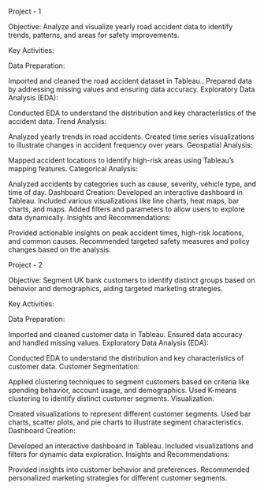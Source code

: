 Project - 1

Objective:
Analyze and visualize yearly road accident data to identify trends, patterns, and areas for safety improvements.

Key Activities: 

Data Preparation:

Imported and cleaned the road accident dataset in Tableau..
Prepared data by addressing missing values and ensuring data accuracy.
Exploratory Data Analysis (EDA):

Conducted EDA to understand the distribution and key characteristics of the accident data.
Trend Analysis:

Analyzed yearly trends in road accidents.
Created time series visualizations to illustrate changes in accident frequency over years.
Geospatial Analysis:

Mapped accident locations to identify high-risk areas using Tableau’s mapping features.
Categorical Analysis:

Analyzed accidents by categories such as cause, severity, vehicle type, and time of day.
Dashboard Creation:
Developed an interactive dashboard in Tableau.
Included various visualizations like line charts, heat maps, bar charts, and maps.
Added filters and parameters to allow users to explore data dynamically.
Insights and Recommendations:

Provided actionable insights on peak accident times, high-risk locations, and common causes.
Recommended targeted safety measures and policy changes based on the analysis.





Project - 2

Objective:
Segment UK bank customers to identify distinct groups based on behavior and demographics, aiding targeted marketing strategies.

Key Activities:

Data Preparation:

Imported and cleaned customer data in Tableau.
Ensured data accuracy and handled missing values.
Exploratory Data Analysis (EDA):

Conducted EDA to understand the distribution and key characteristics of customer data.
Customer Segmentation:

Applied clustering techniques to segment customers based on criteria like spending behavior, account usage, and demographics.
Used K-means clustering to identify distinct customer segments.
Visualization:

Created visualizations to represent different customer segments.
Used bar charts, scatter plots, and pie charts to illustrate segment characteristics.
Dashboard Creation:

Developed an interactive dashboard in Tableau.
Included visualizations and filters for dynamic data exploration.
Insights and Recommendations:

Provided insights into customer behavior and preferences.
Recommended personalized marketing strategies for different customer segments.
